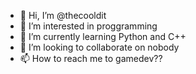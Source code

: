 - 👋 Hi, I’m @thecooldit
- 👀 I’m interested in proggramming
- 🌱 I’m currently learning Python and C++
- 💞️ I’m looking to collaborate on nobody
- 📫 How to reach me to gamedev??

<!---
thecooldit/thecooldit is a ✨ special ✨ repository because its `README.md` (this file) appears on your GitHub profile.
You can click the Preview link to take a look at your changes.
--->
